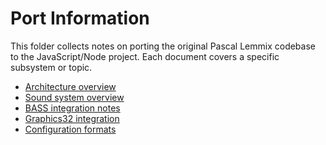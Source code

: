 # Port Information

This folder collects notes on porting the original Pascal Lemmix codebase to the
JavaScript/Node project. Each document covers a specific subsystem or topic.

- [Architecture overview](architecture-overview.md)
- [Sound system overview](sound-system-overview.md)
- [BASS integration notes](bass-integration.md)
- [Graphics32 integration](graphics32-integration.md)
- [Configuration formats](config-formats.md)
